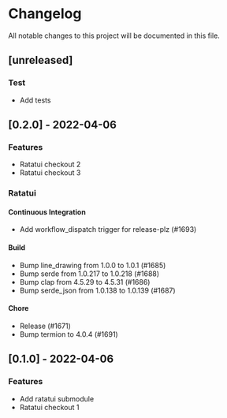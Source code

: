 # Changelog

All notable changes to this project will be documented in this file.

## [unreleased]

### Test

- Add tests

## [0.2.0] - 2022-04-06

### Features

- Ratatui checkout 2
- Ratatui checkout 3

### Ratatui

#### Continuous Integration

- Add workflow_dispatch trigger for release-plz (#1693)

#### Build

- Bump line_drawing from 1.0.0 to 1.0.1 (#1685)
- Bump serde from 1.0.217 to 1.0.218 (#1688)
- Bump clap from 4.5.29 to 4.5.31 (#1686)
- Bump serde_json from 1.0.138 to 1.0.139 (#1687)

#### Chore

- Release (#1671)
- Bump termion to 4.0.4 (#1691)


## [0.1.0] - 2022-04-06

### Features

- Add ratatui submodule
- Ratatui checkout 1

<!-- generated by git-cliff -->
